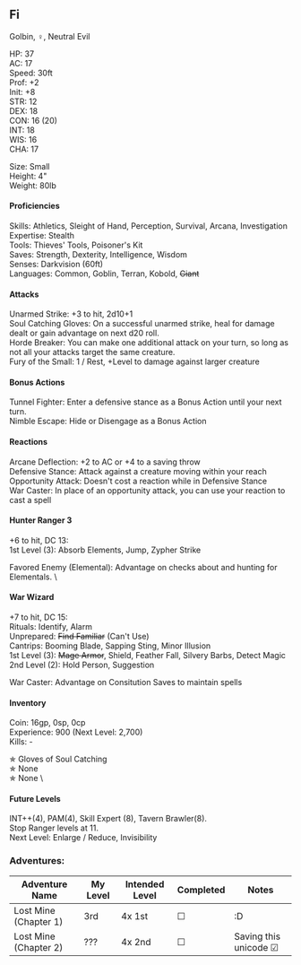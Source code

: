 ## Fi 
Golbin, ♀, Neutral Evil

HP: 37 \
AC: 17 \
Speed: 30ft \
Prof: +2 \
Init: +8 \
STR: 12 \
DEX: 18 \
CON: 16 (20) \
INT: 18 \
WIS: 16 \
CHA: 17

Size: Small \
Height: 4" \
Weight: 80lb 

#### Proficiencies
Skills: Athletics, Sleight of Hand, Perception, Survival, Arcana, Investigation \
Expertise: Stealth \
Tools: Thieves' Tools, Poisoner's Kit \
Saves: Strength, Dexterity, Intelligence, Wisdom \
Senses: Darkvision (60ft) \
Languages: Common, Goblin, Terran, Kobold, ~~Giant~~

#### Attacks
Unarmed Strike: +3 to hit, 2d10+1\
Soul Catching Gloves: On a successful unarmed strike, heal for damage dealt or gain advantage on next d20 roll. \
Horde Breaker: You can make one additional attack on your turn, so long as not all your attacks target the same creature. \
Fury of the Small: 1 / Rest, +Level to damage against larger creature

#### Bonus Actions
Tunnel Fighter: Enter a defensive stance as a Bonus Action until your next turn. \
Nimble Escape: Hide or Disengage as a Bonus Action 

#### Reactions
Arcane Deflection: +2 to AC or +4 to a saving throw \
Defensive Stance: Attack against a creature moving within your reach \
Opportunity Attack: Doesn't cost a reaction while in Defensive Stance \
War Caster: In place of an opportunity attack, you can use your reaction to cast a spell

#### Hunter Ranger 3
+6 to hit, DC 13: \
1st Level (3): Absorb Elements, Jump, Zypher Strike 

Favored Enemy (Elemental): Advantage on checks about and hunting for Elementals. \

#### War Wizard
+7 to hit, DC 15: \
Rituals: Identify, Alarm \
Unprepared: ~~Find Familiar~~ (Can't Use) \
Cantrips: Booming Blade, Sapping Sting, Minor Illusion  \
1st Level (3): ~~Mage Armor~~, Shield, Feather Fall, Silvery Barbs, Detect Magic \
2nd Level (2): Hold Person, Suggestion

War Caster: Advantage on Consitution Saves to maintain spells

#### Inventory
Coin: 16gp, 0sp, 0cp \
Experience: 900 (Next Level: 2,700) \
Kills: -

✯ Gloves of Soul Catching \
✯ None \
✯ None \

#### Future Levels
INT++(4), PAM(4), Skill Expert (8), Tavern Brawler(8). \
Stop Ranger levels at 11. \
Next Level: Enlarge / Reduce, Invisibility


### Adventures:
| Adventure Name           | My Level | Intended Level | Completed | Notes |
| ------------------------ | -------- | -------------- | --------- | --------- |
| Lost Mine (Chapter 1)    | 3rd      | 4x 1st         | ☐ | :D |
| Lost Mine (Chapter 2)    | ???      | 4x 2nd         | ☐ | Saving this unicode ☑ |
